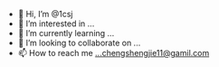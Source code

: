 - 👋 Hi, I’m @1csj
- 👀 I’m interested in ...
- 🌱 I’m currently learning ...
- 💞️ I’m looking to collaborate on ...
- 📫 How to reach me ...chengshengjie11@gamil.com

<!---
1csj/1csj is a ✨ special ✨ repository because its `README.md` (this file) appears on your GitHub profile.
You can click the Preview link to take a look at your changes.
--->
